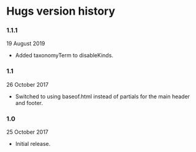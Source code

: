 # Hugs version history

### 1.1.1

19 August 2019

- Added taxonomyTerm to disableKinds.

### 1.1

26 October 2017

- Switched to using baseof.html instead of partials for the main header and footer.

### 1.0

25 October 2017

- Initial release.